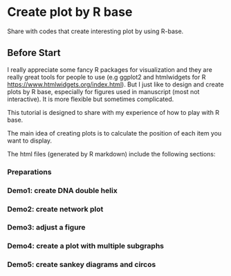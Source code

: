 # Create plot by R base

Share with codes that create interesting plot by using R-base.


## Before Start

I really appreciate some fancy R packages for visualization and they are really great tools for people to use (e.g ggplot2 and htmlwidgets for R https://www.htmlwidgets.org/index.html). But I just like to design and create plots by R base, especially for figures used in manuscript (most not interactive). It is more flexible but sometimes complicated.

This tutorial is designed to share with my experience of how to play with R base.

The main idea of creating plots is to calculate the position of each item you want to display.

The html files (generated by R markdown) include the following sections:

### Preparations
### Demo1: create DNA double helix
### Demo2: create network plot
### Demo3: adjust a figure
### Demo4: create a plot with multiple subgraphs
### Demo5: create sankey diagrams and circos
